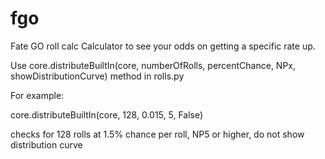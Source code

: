 # fgo
Fate GO roll calc
Calculator to see your odds on getting a specific rate up.

Use core.distributeBuiltIn(core, numberOfRolls, percentChance, NPx, showDistributionCurve) method in rolls.py

For example:

core.distributeBuiltIn(core, 128, 0.015, 5, False)

checks for 128 rolls at 1.5% chance per roll, NP5 or higher,
do not show distribution curve
